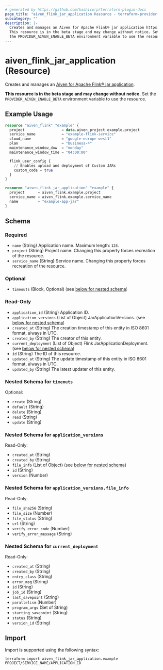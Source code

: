 ```yaml
---
# generated by https://github.com/hashicorp/terraform-plugin-docs
page_title: "aiven_flink_jar_application Resource - terraform-provider-aiven"
subcategory: ""
description: |-
  Creates and manages an Aiven for Apache Flink® jar application https://aiven.io/docs/products/flink/howto/create-jar-application.
  This resource is in the beta stage and may change without notice. Set
  the PROVIDER_AIVEN_ENABLE_BETA environment variable to use the resource.
---
```


# aiven_flink_jar_application (Resource)

Creates and manages an [Aiven for Apache Flink® jar application](https://aiven.io/docs/products/flink/howto/create-jar-application). 

**This resource is in the beta stage and may change without notice.** Set
the `PROVIDER_AIVEN_ENABLE_BETA` environment variable to use the resource.

## Example Usage

```terraform
resource "aiven_flink" "example" {
  project                 = data.aiven_project.example.project
  service_name            = "example-flink-service"
  cloud_name              = "google-europe-west1"
  plan                    = "business-4"
  maintenance_window_dow  = "monday"
  maintenance_window_time = "04:00:00"

  flink_user_config {
    // Enables upload and deployment of Custom JARs
    custom_code = true
  }
}

resource "aiven_flink_jar_application" "example" {
  project      = aiven_flink.example.project
  service_name = aiven_flink.example.service_name
  name         = "example-app-jar"
}
```

<!-- schema generated by tfplugindocs -->
## Schema

### Required

- `name` (String) Application name. Maximum length: `128`.
- `project` (String) Project name. Changing this property forces recreation of the resource.
- `service_name` (String) Service name. Changing this property forces recreation of the resource.

### Optional

- `timeouts` (Block, Optional) (see [below for nested schema](#nestedblock--timeouts))

### Read-Only

- `application_id` (String) Application ID.
- `application_versions` (List of Object) JarApplicationVersions. (see [below for nested schema](#nestedatt--application_versions))
- `created_at` (String) The creation timestamp of this entity in ISO 8601 format, always in UTC.
- `created_by` (String) The creator of this entity.
- `current_deployment` (List of Object) Flink JarApplicationDeployment. (see [below for nested schema](#nestedatt--current_deployment))
- `id` (String) The ID of this resource.
- `updated_at` (String) The update timestamp of this entity in ISO 8601 format, always in UTC.
- `updated_by` (String) The latest updater of this entity.

<a id="nestedblock--timeouts"></a>
### Nested Schema for `timeouts`

Optional:

- `create` (String)
- `default` (String)
- `delete` (String)
- `read` (String)
- `update` (String)


<a id="nestedatt--application_versions"></a>
### Nested Schema for `application_versions`

Read-Only:

- `created_at` (String)
- `created_by` (String)
- `file_info` (List of Object) (see [below for nested schema](#nestedobjatt--application_versions--file_info))
- `id` (String)
- `version` (Number)

<a id="nestedobjatt--application_versions--file_info"></a>
### Nested Schema for `application_versions.file_info`

Read-Only:

- `file_sha256` (String)
- `file_size` (Number)
- `file_status` (String)
- `url` (String)
- `verify_error_code` (Number)
- `verify_error_message` (String)



<a id="nestedatt--current_deployment"></a>
### Nested Schema for `current_deployment`

Read-Only:

- `created_at` (String)
- `created_by` (String)
- `entry_class` (String)
- `error_msg` (String)
- `id` (String)
- `job_id` (String)
- `last_savepoint` (String)
- `parallelism` (Number)
- `program_args` (Set of String)
- `starting_savepoint` (String)
- `status` (String)
- `version_id` (String)

## Import

Import is supported using the following syntax:

```shell
terraform import aiven_flink_jar_application.example PROJECT/SERVICE_NAME/APPLICATION_ID
```
